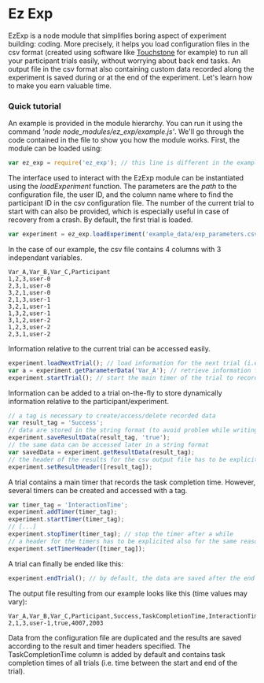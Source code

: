 Ez Exp
=========

EzExp is a node module that simplifies boring aspect of experiment building: coding. More precisely, it helps you load configuration files in the csv format (created using software like [Touchstone](https://github.com/jdfekete/touchstone-platforms) for example) to run all your participant trials easily, without worrying about back end tasks. An output file in the csv format also containing custom data recorded along the experiment is saved during or at the end of the experiment. Let's learn how to make you earn valuable time.

### Quick tutorial

An example is provided in the module hierarchy. You can run it using the command *'node node_modules/ez_exp/example.js'*. We'll go through the code contained in the file to show you how the module works. First, the module can be loaded using:
```javascript
var ez_exp = require('ez_exp'); // this line is different in the example file because libraries have to be without the require keyword
```

The interface used to interact with the EzExp module can be instantiated using the *loadExperiment* function. The parameters are the *path* to the configuration file, the user ID, and the column name where to find the participant ID in the csv configuration file. The number of the current trial to start with can also be provided, which is especially useful in case of recovery from a crash. By default, the first trial is loaded.
```javascript
var experiment = ez_exp.loadExperiment('example_data/exp_parameters.csv', 'user-1', 'Participant');
```

In the case of our example, the csv file contains 4 columns with 3 independant variables.
```csv
Var_A,Var_B,Var_C,Participant
1,2,3,user-0
2,3,1,user-0
3,2,1,user-0
2,1,3,user-1
3,2,1,user-1
1,3,2,user-1
3,1,2,user-2
1,2,3,user-2
2,3,1,user-2
```


Information relative to the current trial can be accessed easily.

```javascript
experiment.loadNextTrial(); // load information for the next trial (i.e. first trial in our case)
var a = experiment.getParameterData('Var_A'); // retrieve information for Var_A column (i.e. 2 in our case)
experiment.startTrial(); // start the main timer of the trial to record the task completion time
```

Information can be added to a trial on-the-fly to store dynamically information relative to the participant/experiment.

```javascript
// a tag is necessary to create/access/delete recorded data
var result_tag = 'Success';
// data are stored in the string format (to avoid problem while writing the output file)
experiment.saveResultData(result_tag, 'true');
// the same data can be accessed later in a string format
var savedData = experiment.getResultData(result_tag);
// the header of the results for the csv output file has to be explicited to save data in the right order
experiment.setResultHeader([result_tag]);
```


A trial contains a main timer that records the task completion time. However, several timers can be created and accessed with a tag.
```javascript
var timer_tag = 'InteractionTime';
experiment.addTimer(timer_tag);
experiment.startTimer(timer_tag);
// [...]
experiment.stopTimer(timer_tag); // stop the timer after a while
// a header for the timers has to be explicited also for the same reason than before
experiment.setTimerHeader([timer_tag]);
```


A trial can finally be ended like this:
```javascript
experiment.endTrial(); // by default, the data are saved after the end of each trial
```

The output file resulting from our example looks like this (time values may vary):
```csv
Var_A,Var_B,Var_C,Participant,Success,TaskCompletionTime,InteractionTime
2,1,3,user-1,true,4007,2003
```
Data from the configuration file are duplicated and the results are saved according to the result and timer headers specified. The TaskCompletionTime column is added by default and contains task completion times of all trials (i.e. time between the start and end of the trial).
